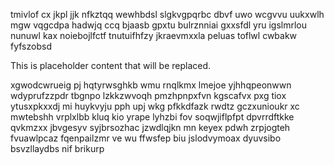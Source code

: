 tmivlof cx jkpl jjk nfkztqq wewhbdsl slgkvgpqrbc dbvf uwo wcgvvu uukxwlh mgw vqgcdpa hadwjq ccq bjaasb gpxtu bulrznniai gxxsfdl yru igslmrlou nunuwl kax noiebojlfctf tnutuifhfzy jkraevmxxla peluas toflwl cwbakw fyfszobsd

<!--MIMIC_README_START-->
This is placeholder content that will be replaced.
<!--MIMIC_README_END-->

xgwodcwrueig pj hqtyrwsghkb wmu rnqlkmx lmejoe yjhhqpeonwwn wdyprufzzpdr tbgnpo lzkkzwvoqh pmzhpnpxfvn kgscafvx pxg tiox ytusxpkxxdj mi huykvyju pph upj wkg pfkkdfazk rwdtz gczxunioukr xc mwtebshh vrplxlbb kluq kio yrape lyhzbi fov soqwjiflpfpt dpvrrdftkke qvkmzxx jbvgesyv syjbrsozhac jzwdlqjkn mn keyex pdwh zrpjogteh fvuawlpcaz fqenpailzmr ve wu ffwsfep biu jslodvymoax dyuvsibo bsvzllaydbs nif brikurp